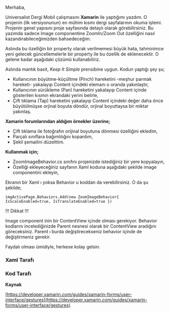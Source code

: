 ﻿Merhaba,

Universalist Dergi Mobil çalışmasını __Xamarin__ ile yaptığımı yazdım. O projenin (ilk versiyonunun) en mühim kısmı dergi sayfalarının okuma işlemi. Projenin genel yapısını proje sayfasında detaylı olarak görebilirsiniz. Bu yazımda sadece Image componentine ZoomIn/Zoom Out özelliğini nasıl kazandırabileceğimizden bahsedeceğim.

Aslında bu özelliğin bir property olarak verilmemesi büyük hata, tahminimce yeni gelecek güncellemelerle bir property ile bu özellik de eklenecektir. O gelene kadar aşağıdaki çözümü kullanabiliriz.

Aslında mantık basit, _*Keep It Simple*_ prensibine uygun. Kodun yaptığı şey şu;

* Kullanıcının büyütme-küçültme (Pinch) hareketini -meşhur parmak hareketi- yakalayıp Content içindeki elemanı o oranda yakınlaştır,
* Kullanıcının sürükleme (Pan) hareketini yakalayıp Content içinde gösterilen kısmın ekrandaki yerini belirle,
* Çift tıklama (Tap) hareketini yakalayıp Content içindeki değer daha önce büyütülmüşse orjinal boyuta döndür, orjinal boyuttaysa bir miktar yakınlaş.

__Xamarin forumlarından aldığım örnekler üzerine;__

*	Çift tıklama ile fotoğrafın orijinal boyutuna dönmesi özelliğini ekledim,
*	Parçalı sınıflara bağımlılığını kopardım,
*	Şekil şemailini düzelttim.

__Kullanmak için;__

*	ZoomImageBehavior.cs sınıfını projenizde istediğiniz bir yere kopyalayın,
*	Özelliği ekleyeceğiniz sayfanın Xaml koduna aşağıdaki şekilde image componentini ekleyin,

Ekranın bir Xaml ı yoksa Behavior u koddan da verebilirsiniz. O da şu şekilde;

    imgActivePage.Behaviors.Add(new ZoomImageBehavior{ IsScaleEnabled=true, IsTranslateEnabled=true })

<span class="color-red"> !!! Dikkat !!!</span>

Image component inin bir ContentView içinde olması gerekiyor. Behavior kodlarını incelediğinizde Parent nesnesi olarak bir ContentView aradığını göreceksiniz. Parent ı burda değiştirecekseniz behavior içinde de değiştirmeniz gerekir.

Faydalı olması ümidiyle, herkese kolay gelsin.


### Xaml Tarafı
<script src="https://gist.github.com/asozyurt/7d57dcb943644ac24a271af9a3de6231.js"></script>

### Kod Tarafı

<script src="https://gist.github.com/asozyurt/6b637b5c3425791814746a57d7608bd5.js"></script>

__Kaynak__

[https://developer.xamarin.com/guides/xamarin-forms/user-interface/gestures](https://developer.xamarin.com/guides/xamarin-forms/user-interface/gestures)



